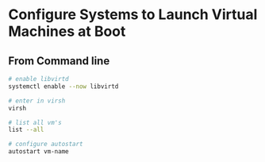 # Configure Systems to Launch Virtual Machines at Boot

## From Command line
```sh
# enable libvirtd
systemctl enable --now libvirtd

# enter in virsh
virsh

# list all vm's
list --all

# configure autostart
autostart vm-name
```